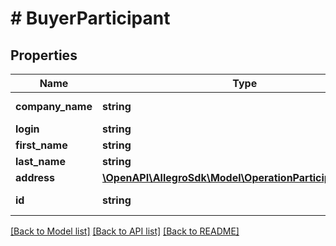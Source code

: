 # # BuyerParticipant

## Properties

Name | Type | Description | Notes
------------ | ------------- | ------------- | -------------
**company_name** | **string** | Company name. | [optional]
**login** | **string** | Login. |
**first_name** | **string** | First name. |
**last_name** | **string** | Last name. |
**address** | [**\OpenAPI\AllegroSdk\Model\OperationParticipantAddress**](OperationParticipantAddress.md) |  | [optional]
**id** | **string** | The buyers&#39;s ID. |

[[Back to Model list]](../../README.md#models) [[Back to API list]](../../README.md#endpoints) [[Back to README]](../../README.md)
